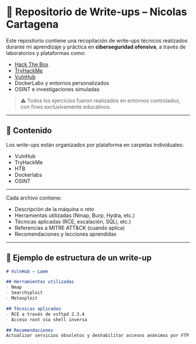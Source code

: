 # 📂 Repositorio de Write-ups – Nicolas Cartagena

Este repositorio contiene una recopilación de write-ups técnicos realizados durante mi aprendizaje y práctica en **ciberseguridad ofensiva**, a través de laboratorios y plataformas como:

- [Hack The Box](https://www.hackthebox.com/)
- [TryHackMe](https://tryhackme.com/)
- [VulnHub](https://www.vulnhub.com/)
- DockerLabs y entornos personalizados
- OSINT e investigaciones simuladas

> ⚠️ Todos los ejercicios fueron realizados en entornos controlados, con fines exclusivamente educativos.

---

## 🧠 Contenido

Los write-ups están organizados por plataforma en carpetas individuales:

- VulnHub
- TryHackMe
- HTB
- Dockerlabs
- OSINT

---

Cada archivo contiene:

- Descripción de la máquina o reto
- Herramientas utilizadas (Nmap, Burp, Hydra, etc.)
- Técnicas aplicadas (RCE, escalación, SQLi, etc.)
- Referencias a MITRE ATT&CK (cuando aplica)
- Recomendaciones y lecciones aprendidas

---

## 📘 Ejemplo de estructura de un write-up

```markdown
# VulnHub – Lame

## Herramientas utilizadas
- Nmap
- Searchsploit
- Metasploit

## Técnicas aplicadas
- RCE a través de vsftpd 2.3.4
- Acceso root vía shell inversa

## Recomendaciones
Actualizar servicios obsoletos y deshabilitar accesos anónimos por FTP.
